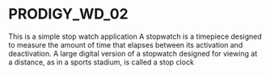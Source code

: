 # PRODIGY_WD_02
This is a simple stop watch application
A stopwatch is a timepiece designed to measure the amount of time that elapses between its activation and deactivation.
A large digital version of a stopwatch designed for viewing at a distance, as in a sports stadium, is called a stop clock
